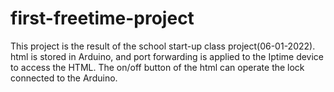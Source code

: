 # first-freetime-project
This project is the result of the school start-up class project(06-01-2022).
html is stored in Arduino, and port forwarding is applied to the Iptime device to access the HTML.
The on/off button of the html can operate the lock connected to the Arduino.
